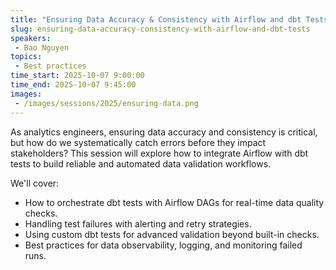 ```yaml
---
title: "Ensuring Data Accuracy & Consistency with Airflow and dbt Tests"
slug: ensuring-data-accuracy-consistency-with-airflow-and-dbt-tests
speakers:
 - Bao Nguyen
topics:
 - Best practices
time_start: 2025-10-07 9:00:00
time_end: 2025-10-07 9:45:00
images:
 - /images/sessions/2025/ensuring-data.png
---
```


As analytics engineers, ensuring data accuracy and consistency is critical, but how do we systematically catch errors before they impact stakeholders? This session will explore how to integrate Airflow with dbt tests to build reliable and automated data validation workflows.

We'll cover: 
- How to orchestrate dbt tests with Airflow DAGs for real-time data quality checks.
- Handling test failures with alerting and retry strategies.
- Using custom dbt tests for advanced validation beyond built-in checks. 
- Best practices for data observability, logging, and monitoring failed runs.